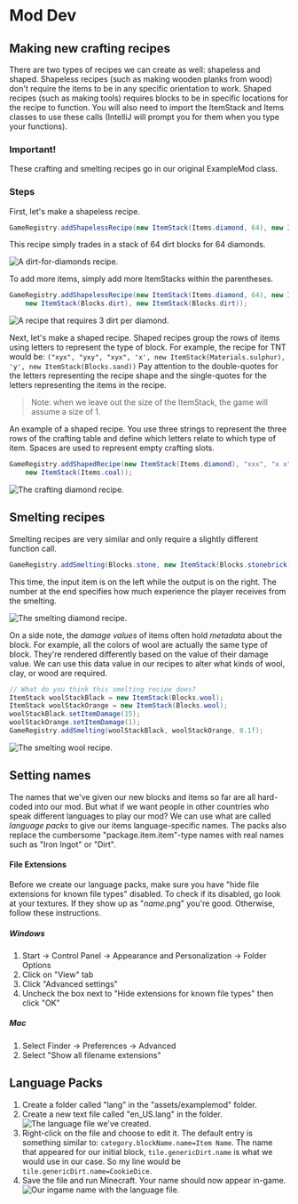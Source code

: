 # Mod Dev

## Making new crafting recipes

There are two types of recipes we can create as well: shapeless and shaped. Shapeless recipes (such as making wooden planks from wood) don't require the items to be in any specific orientation to work. Shaped recipes (such as making tools) requires blocks to be in specific locations for the recipe to function. You will also need to import the ItemStack and Items classes to use these calls (IntelliJ will prompt you for them when you type your functions).

### Important!

These crafting and smelting recipes go in our original ExampleMod class.

### Steps

First, let's make a shapeless recipe.
```java
GameRegistry.addShapelessRecipe(new ItemStack(Items.diamond, 64), new ItemStack(Blocks.dirt));
```

This recipe simply trades in a stack of 64 dirt blocks for 64 diamonds.

![A dirt-for-diamonds recipe.](images/section_4/recipe_dirt_single.png)

To add more items, simply add more ItemStacks within the parentheses.

```java
GameRegistry.addShapelessRecipe(new ItemStack(Items.diamond, 64), new ItemStack(Blocks.dirt),
    new ItemStack(Blocks.dirt), new ItemStack(Blocks.dirt));
```

![A recipe that requires 3 dirt per diamond.](images/section_4/recipe_dirt_triple.png)

Next, let's make a shaped recipe. Shaped recipes group the rows of items using letters to represent the type of block. For example, the recipe for TNT would be: `("xyx", "yxy", "xyx", 'x', new ItemStack(Materials.sulphur), 'y', new ItemStack(Blocks.sand))` Pay attention to the double-quotes for the letters representing the recipe shape and the single-quotes for the letters representing the items in the recipe.

> Note: when we leave out the size of the ItemStack, the game will assume a size of 1.

An example of a shaped recipe. You use three strings to represent the three rows of the crafting table and define which letters relate to which type of item. Spaces are used to represent empty crafting slots.

```java
GameRegistry.addShapedRecipe(new ItemStack(Items.diamond), "xxx", "x x", "xxx", 'x',
    new ItemStack(Items.coal));
```

![The crafting diamond recipe.](images/section_4/recipe_coal.png)

## Smelting recipes

Smelting recipes are very similar and only require a slightly different function call.

```java
GameRegistry.addSmelting(Blocks.stone, new ItemStack(Blocks.stonebrick), 0.1f);
```

This time, the input item is on the left while the output is on the right. The number at the end specifies how much experience the player receives from the smelting.

![The smelting diamond recipe.](images/section_4/smelting_stone.png)

On a side note, the _damage values_ of items often hold _metadata_ about the block. For example, all the colors of wool are actually the same type of block. They're rendered differently based on the value of their damage value. We can use this data value in our recipes to alter what kinds of wool, clay, or wood are required.

```java
// What do you think this smelting recipe does?
ItemStack woolStackBlack = new ItemStack(Blocks.wool);
ItemStack woolStackOrange = new ItemStack(Blocks.wool);
woolStackBlack.setItemDamage(15);
woolStackOrange.setItemDamage(1);
GameRegistry.addSmelting(woolStackBlack, woolStackOrange, 0.1f);
```

![The smelting wool recipe.](images/section_4/smelting_wool.png)

## Setting names

The names that we've given our new blocks and items so far are all hard-coded into our mod. But what if we want people in other countries who speak different languages to play our mod? We can use what are called _language packs_ to give our items language-specific names. The packs also replace the cumbersome "package.item.item"-type names with real names such as "Iron Ingot" or "Dirt".

#### File Extensions

Before we create our language packs, make sure you have "hide file extensions for known file types" disabled. To check if its disabled, go look at your textures.  If they show up as "_name_.png" you're good.  Otherwise, follow these instructions.  

##### Windows

1. Start -> Control Panel -> Appearance and Personalization -> Folder Options
2. Click on "View" tab
3. Click "Advanced settings"
4. Uncheck the box next to "Hide extensions for known file types" then click "OK"

##### Mac

1. Select Finder -> Preferences -> Advanced
2. Select "Show all filename extensions"

## Language Packs

1. Create a folder called "lang" in the "assets/examplemod" folder.
1. Create a new text file called "en_US.lang" in the folder.
  ![The language file we've created.](images/section_4/lang_folder.png)
1. Right-click on the file and choose to edit it. The default entry is something similar to: ```category.blockName.name=Item Name```. The name that appeared for our initial block, `tile.genericDirt.name` is what we would use in our case. So my line would be `tile.genericDirt.name=CookieDice`.
1. Save the file and run Minecraft. Your name should now appear in-game.
  ![Our ingame name with the language file.](images/section_4/lang_block.png)
